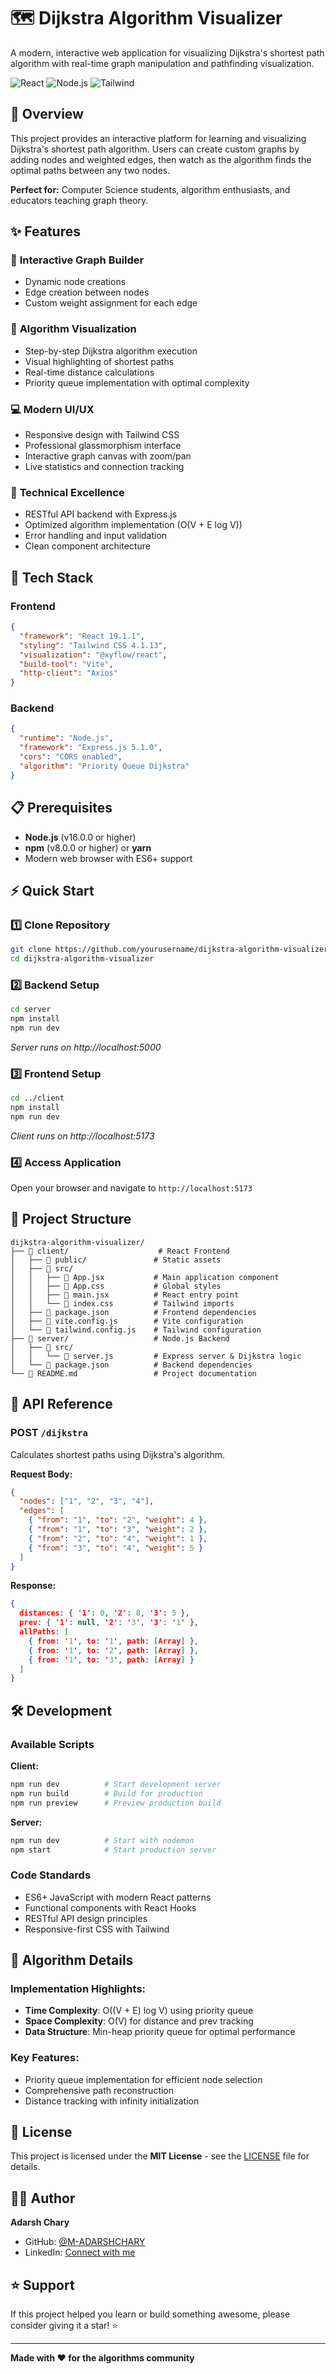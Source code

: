 # 🗺️ Dijkstra Algorithm Visualizer

A modern, interactive web application for visualizing Dijkstra's shortest path algorithm with real-time graph manipulation and pathfinding visualization.

![React](https://img.shields.io/badge/React-19.1.1-61DAFB?logo=react)
![Node.js](https://img.shields.io/badge/Node.js-Express-339933?logo=node.js)
![Tailwind](https://img.shields.io/badge/Tailwind-CSS-38B2AC?logo=tailwind-css)

## 🎯 Overview

This project provides an interactive platform for learning and visualizing Dijkstra's shortest path algorithm. Users can create custom graphs by adding nodes and weighted edges, then watch as the algorithm finds the optimal paths between any two nodes.

**Perfect for:** Computer Science students, algorithm enthusiasts, and educators teaching graph theory.

## ✨ Features

### 🎨 **Interactive Graph Builder**
- Dynamic node creations
- Edge creation between nodes
- Custom weight assignment for each edge

### 🧭 **Algorithm Visualization**
- Step-by-step Dijkstra algorithm execution
- Visual highlighting of shortest paths
- Real-time distance calculations
- Priority queue implementation with optimal complexity

### 💻 **Modern UI/UX**
- Responsive design with Tailwind CSS
- Professional glassmorphism interface
- Interactive graph canvas with zoom/pan
- Live statistics and connection tracking

### 🔧 **Technical Excellence**
- RESTful API backend with Express.js
- Optimized algorithm implementation (O(V + E log V))
- Error handling and input validation
- Clean component architecture

## 🚀 Tech Stack

### **Frontend**
```json
{
  "framework": "React 19.1.1",
  "styling": "Tailwind CSS 4.1.13", 
  "visualization": "@xyflow/react",
  "build-tool": "Vite",
  "http-client": "Axios"
}
```

### **Backend**
```json
{
  "runtime": "Node.js",
  "framework": "Express.js 5.1.0",
  "cors": "CORS enabled",
  "algorithm": "Priority Queue Dijkstra"
}
```

## 📋 Prerequisites

- **Node.js** (v16.0.0 or higher)
- **npm** (v8.0.0 or higher) or **yarn**
- Modern web browser with ES6+ support

## ⚡ Quick Start

### 1️⃣ **Clone Repository**
```bash
git clone https://github.com/yourusername/dijkstra-algorithm-visualizer.git
cd dijkstra-algorithm-visualizer
```

### 2️⃣ **Backend Setup**
```bash
cd server
npm install
npm run dev
```
*Server runs on http://localhost:5000*

### 3️⃣ **Frontend Setup**
```bash
cd ../client
npm install
npm run dev
```
*Client runs on http://localhost:5173*

### 4️⃣ **Access Application**
Open your browser and navigate to `http://localhost:5173`

## 📁 Project Structure

```
dijkstra-algorithm-visualizer/
├── 📁 client/                    # React Frontend
│   ├── 📁 public/               # Static assets
│   ├── 📁 src/
│   │   ├── 📄 App.jsx           # Main application component
│   │   ├── 📄 App.css           # Global styles
│   │   ├── 📄 main.jsx          # React entry point
│   │   └── 📄 index.css         # Tailwind imports
│   ├── 📄 package.json          # Frontend dependencies
│   ├── 📄 vite.config.js        # Vite configuration
│   └── 📄 tailwind.config.js    # Tailwind configuration
├── 📁 server/                   # Node.js Backend
│   ├── 📁 src/
│   │   └── 📄 server.js         # Express server & Dijkstra logic
│   └── 📄 package.json          # Backend dependencies
└── 📄 README.md                 # Project documentation
```

## 🔌 API Reference

### **POST** `/dijkstra`
Calculates shortest paths using Dijkstra's algorithm.

**Request Body:**
```json
{
  "nodes": ["1", "2", "3", "4"],
  "edges": [
    { "from": "1", "to": "2", "weight": 4 },
    { "from": "1", "to": "3", "weight": 2 },
    { "from": "2", "to": "4", "weight": 1 },
    { "from": "3", "to": "4", "weight": 5 }
  ]
}
```

**Response:**
```json
{
  distances: { '1': 0, '2': 8, '3': 5 },
  prev: { '1': null, '2': '3', '3': '1' },
  allPaths: [
    { from: '1', to: '1', path: [Array] },
    { from: '1', to: '2', path: [Array] },
    { from: '1', to: '3', path: [Array] }
  ]
}
```

## 🛠️ Development

### **Available Scripts**

**Client:**
```bash
npm run dev          # Start development server
npm run build        # Build for production
npm run preview      # Preview production build
```

**Server:**
```bash
npm run dev          # Start with nodemon
npm start            # Start production server
```

### **Code Standards**
- ES6+ JavaScript with modern React patterns
- Functional components with React Hooks
- RESTful API design principles
- Responsive-first CSS with Tailwind

## 🧪 Algorithm Details

### **Implementation Highlights:**
- **Time Complexity**: O((V + E) log V) using priority queue
- **Space Complexity**: O(V) for distance and prev tracking
- **Data Structure**: Min-heap priority queue for optimal performance

### **Key Features:**
- Priority queue implementation for efficient node selection
- Comprehensive path reconstruction
- Distance tracking with infinity initialization

## 📄 License

This project is licensed under the **MIT License** - see the [LICENSE](LICENSE) file for details.

## 👨‍💻 Author

**Adarsh Chary**
- GitHub: [@M-ADARSHCHARY](https://github.com/M-ADARSHCHARY)
- LinkedIn: [Connect with me](https://linkedin.com/in/m-adarsh-chary)

## ⭐ Support

If this project helped you learn or build something awesome, please consider giving it a star! ⭐

---

**Made with ❤️ for the algorithms community**
